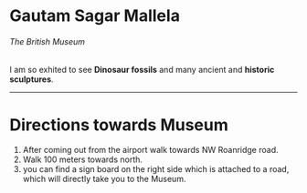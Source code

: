 # Gautam Sagar Mallela
###### The British Museum

I am so exhited to see **Dinosaur fossils** and many ancient and **historic sculptures**.

---

# Directions towards Museum

1. After coming out from the airport walk towards NW Roanridge road.
2. Walk 100 meters towards north.
3. you can find a sign board on the right side which is attached to a road, which will directly take you to the Museum.






